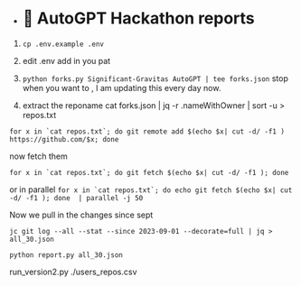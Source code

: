 * # 🌟 AutoGPT Hackathon reports

1. `cp .env.example .env`
2. edit .env add in you pat
3. `python forks.py Significant-Gravitas AutoGPT | tee forks.json`
stop when you want to , I am updating this every day now.

4. extract the reponame
cat  forks.json  | jq -r .nameWithOwner | sort -u > repos.txt

```
for x in `cat repos.txt`; do git remote add $(echo $x| cut -d/ -f1 ) https://github.com/$x; done
```

now fetch them

```
for x in `cat repos.txt`; do git fetch $(echo $x| cut -d/ -f1 ); done
```

or in parallel
``
for x in `cat repos.txt`; do echo git fetch $(echo $x| cut -d/ -f1 ); done  | parallel -j 50
``

Now we pull in the changes since sept
```
jc git log --all --stat --since 2023-09-01 --decorate=full | jq > all_30.json
```

`python report.py all_30.json`

run_version2.py ./users_repos.csv
